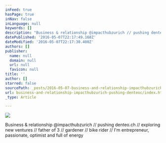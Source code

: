 ```yaml
---
inFeed: true
hasPage: true
inNav: false
inLanguage: null
keywords: []
description: "Business & relationship @impacthubzurich // pushing denteo.ch // exploring new ventures // father of 3 // gardener // bike rider // I'm entrepreneur, passionate, optimist and full of energy"
datePublished: '2016-05-07T22:17:49.168Z'
dateModified: '2016-05-07T22:17:30.400Z'
authors: []
publisher:
  name: null
  domain: null
  url: null
  favicon: null
title: ''
author: []
starred: false
sourcePath: _posts/2016-05-07-business-and-relationship-impacthubzurich-pushing-denteoc.md
url: business-and-relationship-impacthubzurich-pushing-denteoc/index.html
_type: Article

---
```

![](https://the-grid-user-content.s3-us-west-2.amazonaws.com/1175f420-d26f-4051-b589-b063744c67ff.jpg)

Business & relationship @impacthubzurich // pushing denteo.ch // exploring new ventures // father of 3 // gardener // bike rider // I'm entrepreneur, passionate, optimist and full of energy